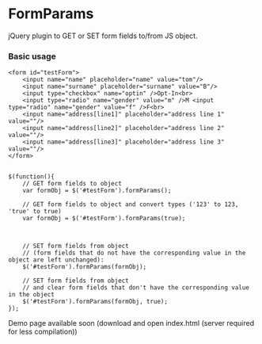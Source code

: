 FormParams
==========

jQuery plugin to GET or SET form fields to/from JS object.

### Basic usage
	<form id="testForm">
		<input name="name" placeholder="name" value="tom"/>
		<input name="surname" placeholder="surname" value="B"/>
		<input type="checkbox" name="optin" />Opt-In<br>
		<input type="radio" name="gender" value="m" />M <input type="radio" name="gender" value="f" />F<br>
		<input name="address[line1]" placeholder="address line 1" value=""/>
		<input name="address[line2]" placeholder="address line 2" value=""/>
		<input name="address[line3]" placeholder="address line 3" value=""/>
	</form>


    $(function(){
		// GET form fields to object
        var formObj = $('#testForm').formParams();
		
		// GET form fields to object and convert types ('123' to 123, 'true' to true)
        var formObj = $('#testForm').formParams(true);

		
		
		// SET form fields from object
		// (form fields that do not have the corresponding value in the object are left unchanged):
		$('#testForm').formParams(formObj);

		// SET form fields from object 
		// and clear form fields that don't have the corresponding value in the object
		$('#testForm').formParams(formObj, true);
	});
	

Demo page available soon (download and open index.html (server required for less compilation))
